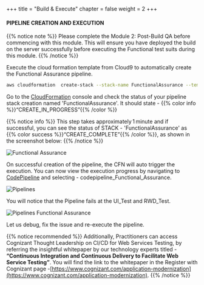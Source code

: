 +++
title = "Build & Execute"
chapter = false
weight = 2
+++


#### PIPELINE CREATION AND EXECUTION

{{% notice note %}}
Please complete the Module 2: Post-Build QA before commencing with this module. This will ensure you have deployed the build on the server successfully before executing the Functional test suits during this module.
{{% /notice %}}


Execute the cloud formation template from Cloud9 to automatically create the Functional Assurance pipeline.

```bash text
aws cloudformation  create-stack --stack-name FunctionalAssurance --template-url https://aws-wrkshp-artifacts.s3-eu-west-1.amazonaws.com/awsworkshop_infrastructure_artefacts/awsworkshop_functional_assurance.json --capabilities CAPABILITY_NAMED_IAM
```

Go to the [CloudFormation](https://console.aws.amazon.com/cloudformation/home) console and check the status of your pipeline stack creation named 'FunctionalAssurance'. It should state - {{% color info %}}“CREATE_IN_PROGRESS”{{% /color %}}

{{% notice info %}}
This step takes approximately 1 minute and if successful, you can see the status of STACK - 'FunctionalAssurance' as   {{% color success %}}“CREATE_COMPLETE”{{% /color %}}, as shown in the screenshot below: 
{{% /notice %}}


![Functional Assurance](/images/module3/Module_3-1.png)

On successful creation of the pipeline, the CFN will auto trigger the execution. You can now view the execution progress by navigating to [CodePipeline](https://console.aws.amazon.com/codesuite/codepipeline/home) and selecting - codepipeline_Functional_Assurance.


![Pipelines](/images/module3/Module_3-2.png)


 You will notice that the Pipeline fails at the UI_Test and RWD_Test.

![Pipelines Functional Assurance](/images/module3/Module_3-3.png)

Let us debug, fix the issue and re-execute the pipeline.

{{% notice recommended %}} 
Additionally, Practitioners can access Cognizant Thought Leadership on CI/CD for Web Services Testing, by referring the insightful whitepaper by our technology experts titled - **“Continuous Integration and Continuous Delivery to Facilitate Web Service Testing”**.  You will find the link to the whitepaper in the Register with Cognizant page -[https://www.cognizant.com/application-modernization](https://www.cognizant.com/application-modernization). 
{{% /notice %}}

